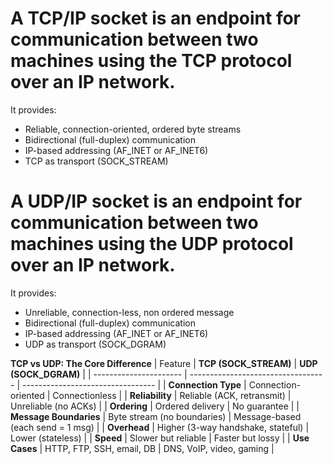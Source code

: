 # A TCP/IP socket is an endpoint for communication between two machines using the TCP protocol over an IP network.

It provides:
- Reliable, connection-oriented, ordered byte streams
- Bidirectional (full-duplex) communication
- IP-based addressing (AF_INET or AF_INET6)
- TCP as transport (SOCK_STREAM)

# A UDP/IP socket is an endpoint for communication between two machines using the UDP protocol over an IP network.

It provides:
- Unreliable, connection-less, non ordered message
- Bidirectional (full-duplex) communication
- IP-based addressing (AF_INET or AF_INET6)
- UDP as transport (SOCK_DGRAM)

**TCP vs UDP: The Core Difference**
| Feature                | **TCP (SOCK\_STREAM)**             | **UDP (SOCK\_DGRAM)**             |
| ---------------------- | ---------------------------------- | --------------------------------- |
| **Connection Type**    | Connection-oriented                | Connectionless                    |
| **Reliability**        | Reliable (ACK, retransmit)         | Unreliable (no ACKs)              |
| **Ordering**           | Ordered delivery                   | No guarantee                      |
| **Message Boundaries** | Byte stream (no boundaries)        | Message-based (each send = 1 msg) |
| **Overhead**           | Higher (3-way handshake, stateful) | Lower (stateless)                 |
| **Speed**              | Slower but reliable                | Faster but lossy                  |
| **Use Cases**          | HTTP, FTP, SSH, email, DB          | DNS, VoIP, video, gaming          |

